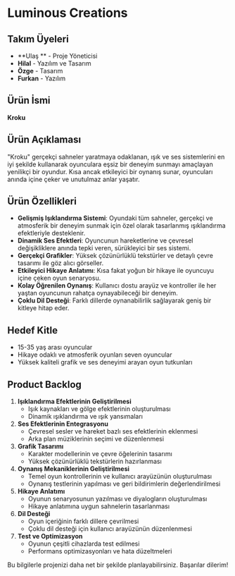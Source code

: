 # Luminous Creations

## Takım Üyeleri
- **Ulaş ** - Proje Yöneticisi
- **Hilal** - Yazılım ve Tasarım
- **Özge** - Tasarım
- **Furkan** - Yazılım

## Ürün İsmi
**Kroku**

## Ürün Açıklaması
"Kroku" gerçekçi sahneler yaratmaya odaklanan, ışık ve ses sistemlerini en iyi şekilde kullanarak oyunculara eşsiz bir deneyim sunmayı amaçlayan yenilikçi bir oyundur. Kısa ancak etkileyici bir oynanış sunar, oyuncuları anında içine çeker ve unutulmaz anlar yaşatır.

## Ürün Özellikleri
- **Gelişmiş Işıklandırma Sistemi**: Oyundaki tüm sahneler, gerçekçi ve atmosferik bir deneyim sunmak için özel olarak tasarlanmış ışıklandırma efektleriyle desteklenir.
- **Dinamik Ses Efektleri**: Oyuncunun hareketlerine ve çevresel değişikliklere anında tepki veren, sürükleyici bir ses sistemi.
- **Gerçekçi Grafikler**: Yüksek çözünürlüklü tekstürler ve detaylı çevre tasarımı ile göz alıcı görseller.
- **Etkileyici Hikaye Anlatımı**: Kısa fakat yoğun bir hikaye ile oyuncuyu içine çeken oyun senaryosu.
- **Kolay Öğrenilen Oynanış**: Kullanıcı dostu arayüz ve kontroller ile her yaştan oyuncunun rahatça oynayabileceği bir deneyim.
- **Çoklu Dil Desteği**: Farklı dillerde oynanabilirlik sağlayarak geniş bir kitleye hitap eder.

## Hedef Kitle
- 15-35 yaş arası oyuncular
- Hikaye odaklı ve atmosferik oyunları seven oyuncular
- Yüksek kaliteli grafik ve ses deneyimi arayan oyun tutkunları

## Product Backlog
1. **Işıklandırma Efektlerinin Geliştirilmesi**
   - Işık kaynakları ve gölge efektlerinin oluşturulması
   - Dinamik ışıklandırma ve ışık yansımaları
2. **Ses Efektlerinin Entegrasyonu**
   - Çevresel sesler ve hareket bazlı ses efektlerinin eklenmesi
   - Arka plan müziklerinin seçimi ve düzenlenmesi
3. **Grafik Tasarımı**
   - Karakter modellerinin ve çevre öğelerinin tasarımı
   - Yüksek çözünürlüklü tekstürlerin hazırlanması
4. **Oynanış Mekaniklerinin Geliştirilmesi**
   - Temel oyun kontrollerinin ve kullanıcı arayüzünün oluşturulması
   - Oynanış testlerinin yapılması ve geri bildirimlerin değerlendirilmesi
5. **Hikaye Anlatımı**
   - Oyunun senaryosunun yazılması ve diyalogların oluşturulması
   - Hikaye anlatımına uygun sahnelerin tasarlanması
6. **Dil Desteği**
   - Oyun içeriğinin farklı dillere çevrilmesi
   - Çoklu dil desteği için kullanıcı arayüzünün düzenlenmesi
7. **Test ve Optimizasyon**
   - Oyunun çeşitli cihazlarda test edilmesi
   - Performans optimizasyonları ve hata düzeltmeleri

Bu bilgilerle projenizi daha net bir şekilde planlayabilirsiniz. Başarılar dilerim!
